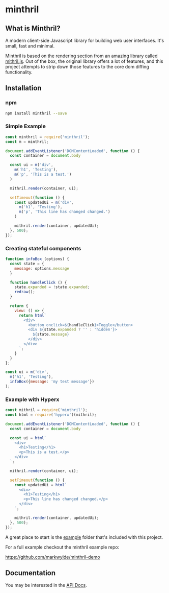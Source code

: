 minthril
========

## What is Minthril?

A modern client-side Javascript library for building web user interfaces. It's small, fast and minimal.

Minthril is based on the rendering section from an amazing library called [mithril.js](https://github.com/MithrilJS/mithril.js). Out of the box, the original library offers a lot of features, and this project attempts to strip down those features to the core dom diffing functionality.

## Installation
### npm

```bash
npm install minthril --save
```

### Simple Example
```javascript
const minthril = require('minthril');
const m = minthril;

document.addEventListener('DOMContentLoaded', function () {
  const container = document.body

  const ui = m('div',
    m('h1', 'Testing'),
    m('p', 'This is a test.')
  )

  mithril.render(container, ui);

  setTimeout(function () {
    const updatedUi = m('div',
      m('h1', 'Testing'),
      m('p', 'This line has changed changed.')
    )

    mithril.render(container, updatedUi);
  }, 500);
});
```

### Creating stateful components
```javascript
function infoBox (options) {
  const state = {
    message: options.message
  }

  function handleClick () {
    state.expanded = !state.expanded;
    redraw();
  }

  return {
    view: () => {
      return html`
        <div>
          <button onclick=${handleClick}>Toggle</button>
          <div ${state.expanded ? '' : 'hidden'}>
            ${state.message}
          </div>
        </div>
      `;
    }
  }
};

const ui = m('div',
  m('h1', 'Testing'),
  infoBox({message: 'my test message'})
);
```

### Example with Hyperx
```javascript
const mithril = require('minthril');
const html = require('hyperx')(mithril);

document.addEventListener('DOMContentLoaded', function () {
  const container = document.body

  const ui = html`
    <div>
      <h1>Testing</h1>
      <p>This is a test.</p>
    </div>
  `;

  mithril.render(container, ui);

  setTimeout(function () {
    const updatedUi = html`
      <div>
        <h1>Testing</h1>
        <p>This line has changed changed.</p>
      </div>
    `;

    mithril.render(container, updatedUi);
  }, 500);
});
```

A great place to start is the [example](./example) folder that's included with this project.

For a full example checkout the minthril example repo:

https://github.com/markwylde/minthril-demo

## Documentation

You may be interested in the [API Docs](./docs/render.md).
